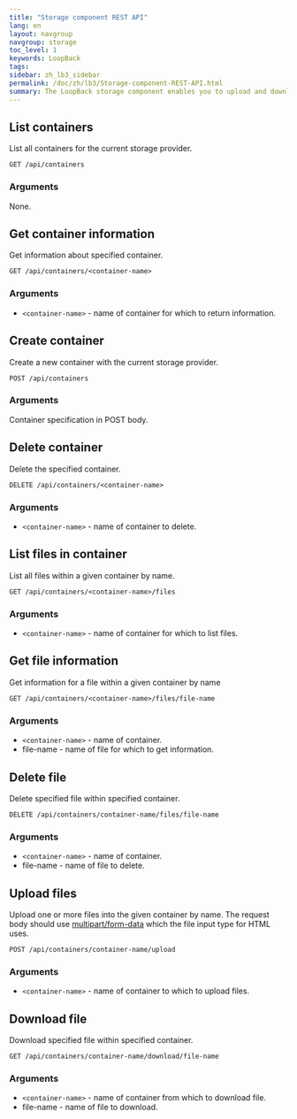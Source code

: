 ```yaml
---
title: "Storage component REST API"
lang: en
layout: navgroup
navgroup: storage
toc_level: 1
keywords: LoopBack
tags:
sidebar: zh_lb3_sidebar
permalink: /doc/zh/lb3/Storage-component-REST-API.html
summary: The LoopBack storage component enables you to upload and download files to cloud storage providers and the local (server) file system.  It has Node.js and REST APIs.
---
```


## List containers

List all containers for the current storage provider. 

`GET /api/containers`

### Arguments

None.

## Get container information

Get information about specified container.

`GET /api/containers/<container-name>`

### Arguments

* `<container-name>` - name of container for which to return information.

## Create container

Create a new container with the current storage provider.

`POST /api/containers`

### Arguments

Container specification in POST body.

## Delete container

Delete the specified container.

`DELETE /api/containers/<container-name>`

### Arguments

* `<container-name>` - name of container to delete.

## List files in container

List all files within a given container by name.

`GET /api/containers/<container-name>/files`

### Arguments

* `<container-name>` - name of container for which to list files.

## Get file information

Get information for a file within a given container by name

`GET /api/containers/<container-name>/files/file-name`

### Arguments

* `<container-name>` - name of container.
* file-name - name of file for which to get information.

## Delete file

Delete specified file within specified container.

`DELETE /api/containers/container-name/files/file-name`

### Arguments

* `<container-name>` - name of container.
* file-name - name of file to delete.

## Upload files

Upload one or more files into the given container by name.
The request body should use [multipart/form-data](https://www.ietf.org/rfc/rfc2388.txt) which the file input type for HTML uses.

`POST /api/containers/container-name/upload`

### Arguments

* `<container-name>` - name of container to which to upload files.

## Download file

Download specified file within specified container.

`GET /api/containers/container-name/download/file-name`

### Arguments

* `<container-name>` - name of container from which to download file.
* file-name - name of file to download.
